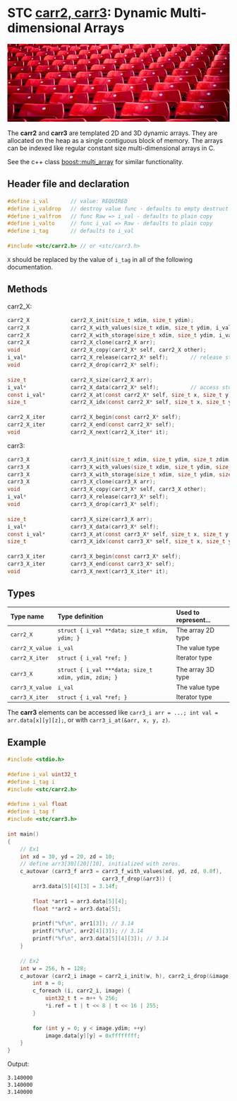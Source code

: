 # STC [carr2, carr3](../include/stc/carray.h): Dynamic Multi-dimensional Arrays
![Array](pics/array.jpg)

The **carr2** and **carr3** are templated 2D and 3D dynamic arrays. They are allocated on the heap as a single
contiguous block of memory. The arrays can be indexed like regular constant size multi-dimensional arrays in C.

See the c++ class [boost::multi_array](https://www.boost.org/doc/libs/release/libs/multi_array) for similar functionality.

## Header file and declaration

```c
#define i_val       // value: REQUIRED
#define i_valdrop   // destroy value func - defaults to empty destruct
#define i_valfrom   // func Raw => i_val - defaults to plain copy
#define i_valto     // func i_val => Raw - defaults to plain copy
#define i_tag       // defaults to i_val

#include <stc/carr2.h> // or <stc/carr3.h>
```
`X` should be replaced by the value of `i_tag` in all of the following documentation.

## Methods

carr2_X:
```c
carr2_X             carr2_X_init(size_t xdim, size_t ydim);
carr2_X             carr2_X_with_values(size_t xdim, size_t ydim, i_val val);
carr2_X             carr2_X_with_storage(size_t xdim, size_t ydim, i_val* array);
carr2_X             carr2_X_clone(carr2_X arr);
void                carr2_X_copy(carr2_X* self, carr2_X other);
i_val*              carr2_X_release(carr2_X* self);       // release storage (not freed)
void                carr2_X_drop(carr2_X* self);

size_t              carr2_X_size(carr2_X arr);
i_val*              carr2_X_data(carr2_X* self);          // access storage data
const i_val*        carr2_X_at(const carr2_X* self, size_t x, size_t y);
size_t              carr2_X_idx(const carr2_X* self, size_t x, size_t y);

carr2_X_iter        carr2_X_begin(const carr2_X* self);
carr2_X_iter        carr2_X_end(const carr2_X* self);
void                carr2_X_next(carr2_X_iter* it);
```
carr3:
```c
carr3_X             carr3_X_init(size_t xdim, size_t ydim, size_t zdim);
carr3_X             carr3_X_with_values(size_t xdim, size_t ydim, size_t zdim, i_val val);
carr3_X             carr3_X_with_storage(size_t xdim, size_t ydim, size_t zdim, i_val* array);
carr3_X             carr3_X_clone(carr3_X arr);
void                carr3_X_copy(carr3_X* self, carr3_X other);
i_val*              carr3_X_release(carr3_X* self);                               // release storage (not freed)
void                carr3_X_drop(carr3_X* self);

size_t              carr3_X_size(carr3_X arr);
i_val*              carr3_X_data(carr3_X* self);                                  // storage data
const i_val*        carr3_X_at(const carr3_X* self, size_t x, size_t y, size_t z);
size_t              carr3_X_idx(const carr3_X* self, size_t x, size_t y, size_t z);

carr3_X_iter        carr3_X_begin(const carr3_X* self);
carr3_X_iter        carr3_X_end(const carr3_X* self);
void                carr3_X_next(carr3_X_iter* it);
```
## Types

| Type name         | Type definition                                      | Used to represent... |
|:------------------|:-----------------------------------------------------|:---------------------|
| `carr2_X`         | `struct { i_val **data; size_t xdim, ydim; }`        | The array 2D type    |
| `carr2_X_value`   | `i_val`                                              | The value type       |
| `carr2_X_iter`    | `struct { i_val *ref; }`                             | Iterator type        |
|                   |                                                      |                      |
| `carr3_X`         | `struct { i_val ***data; size_t xdim, ydim, zdim; }` | The array 3D type    |
| `carr3_X_value`   | `i_val`                                              | The value type       |
| `carr3_X_iter`    | `struct { i_val *ref; }`                             | Iterator type        |

The **carr3** elements can be accessed like `carr3_i arr = ...; int val = arr.data[x][y][z];`, or with `carr3_i_at(&arr, x, y, z)`.

## Example
```c
#include <stdio.h>

#define i_val uint32_t
#define i_tag i
#include <stc/carr2.h>

#define i_val float
#define i_tag f
#include <stc/carr3.h>

int main()
{
    // Ex1
    int xd = 30, yd = 20, zd = 10;
    // define arr3[30][20][10], initialized with zeros.
    c_autovar (carr3_f arr3 = carr3_f_with_values(xd, yd, zd, 0.0f), 
                              carr3_f_drop(&arr3)) {
        arr3.data[5][4][3] = 3.14f;

        float *arr1 = arr3.data[5][4];
        float **arr2 = arr3.data[5];

        printf("%f\n", arr1[3]); // 3.14
        printf("%f\n", arr2[4][3]); // 3.14
        printf("%f\n", arr3.data[5][4][3]); // 3.14
    }

    // Ex2
    int w = 256, h = 128;
    c_autovar (carr2_i image = carr2_i_init(w, h), carr2_i_drop(&image)) {
        int n = 0;
        c_foreach (i, carr2_i, image) {
            uint32_t t = n++ % 256;
            *i.ref = t | t << 8 | t << 16 | 255;
        }

        for (int y = 0; y < image.ydim; ++y)
            image.data[y][y] = 0xffffffff;
    }
}
```
Output:
```
3.140000
3.140000
3.140000
```

